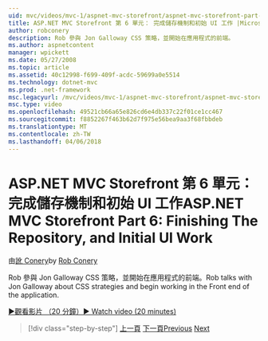 ```yaml
---
uid: mvc/videos/mvc-1/aspnet-mvc-storefront/aspnet-mvc-storefront-part-6-finishing-the-repository-and-initial-ui-work
title: ASP.NET MVC Storefront 第 6 單元： 完成儲存機制和初始 UI 工作 |Microsoft 文件
author: robconery
description: Rob 參與 Jon Galloway CSS 策略，並開始在應用程式的前端。
ms.author: aspnetcontent
manager: wpickett
ms.date: 05/27/2008
ms.topic: article
ms.assetid: 40c12998-f699-409f-acdc-59699a0e5514
ms.technology: dotnet-mvc
ms.prod: .net-framework
msc.legacyurl: /mvc/videos/mvc-1/aspnet-mvc-storefront/aspnet-mvc-storefront-part-6-finishing-the-repository-and-initial-ui-work
msc.type: video
ms.openlocfilehash: 49521cb66a65e826cd6e4db337c22f01ce1cc467
ms.sourcegitcommit: f8852267f463b62d7f975e56bea9aa3f68fbbdeb
ms.translationtype: MT
ms.contentlocale: zh-TW
ms.lasthandoff: 04/06/2018
---
```

<a name="aspnet-mvc-storefront-part-6-finishing-the-repository-and-initial-ui-work"></a><span data-ttu-id="8f255-103">ASP.NET MVC Storefront 第 6 單元： 完成儲存機制和初始 UI 工作</span><span class="sxs-lookup"><span data-stu-id="8f255-103">ASP.NET MVC Storefront Part 6: Finishing The Repository, and Initial UI Work</span></span>
====================
<span data-ttu-id="8f255-104">由[訛 Conery](https://github.com/robconery)</span><span class="sxs-lookup"><span data-stu-id="8f255-104">by [Rob Conery](https://github.com/robconery)</span></span>

<span data-ttu-id="8f255-105">Rob 參與 Jon Galloway CSS 策略，並開始在應用程式的前端。</span><span class="sxs-lookup"><span data-stu-id="8f255-105">Rob talks with Jon Galloway about CSS strategies and begin working in the Front end of the application.</span></span>

[<span data-ttu-id="8f255-106">&#9654;觀看影片 （20 分鐘）</span><span class="sxs-lookup"><span data-stu-id="8f255-106">&#9654; Watch video (20 minutes)</span></span>](https://channel9.msdn.com/Blogs/ASP-NET-Site-Videos/aspnet-mvc-storefront-part-6-finishing-the-repository-and-initial-ui-work)

> [!div class="step-by-step"]
> <span data-ttu-id="8f255-107">[上一頁](aspnet-mvc-storefront-part-5-globalization.md)
> [下一頁](aspnet-mvc-storefront-part-7-routing-and-ui-work.md)</span><span class="sxs-lookup"><span data-stu-id="8f255-107">[Previous](aspnet-mvc-storefront-part-5-globalization.md)
[Next](aspnet-mvc-storefront-part-7-routing-and-ui-work.md)</span></span>
